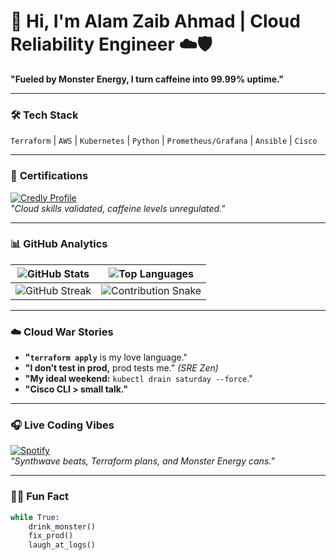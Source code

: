 # 👋 Hi, I'm Alam Zaib Ahmad | Cloud Reliability Engineer ☁️🛡️  

**"Fueled by Monster Energy, I turn caffeine into 99.99% uptime."**  

---

### 🛠️ **Tech Stack**  
`Terraform` | `AWS` | `Kubernetes` | `Python` | `Prometheus/Grafana` | `Ansible` | `Cisco`  

---

### 📜 **Certifications**  
[![Credly Profile](https://img.shields.io/badge/-View_all_my_badges-FF6B00?logo=credly&logoColor=white)](https://www.credly.com/users/alam-zaib-ahmad)  
*"Cloud skills validated, caffeine levels unregulated."*  

---

### 📊 **GitHub Analytics**  
<div align="center">
  
| ![GitHub Stats](https://github-readme-stats.vercel.app/api?username=SREAlam&show_icons=true&theme=radical&hide_border=true&include_all_commits=true) | ![Top Languages](https://github-readme-stats.vercel.app/api/top-langs/?username=SREAlam&layout=compact&theme=radical&hide_border=true&langs_count=6) |
|-----------------------------------------------------------------------------------------------------------------------------------------------------|------------------------------------------------------------------------------------------------|
| ![GitHub Streak](https://streak-stats.demolab.com?user=SREAlam&theme=radical&hide_border=true&date_format=j%20M%5B%20Y%5D) | ![Contribution Snake](https://raw.githubusercontent.com/SREAlam/SREAlam/output/github-contribution-grid-snake.svg) |

</div>

---

### ☁️ **Cloud War Stories**  
- **"`terraform apply`** is my love language."  
- **"I don’t test in prod,** prod tests me." *(SRE Zen)*  
- **"My ideal weekend:** `kubectl drain saturday --force`."  
- **"Cisco CLI > small talk."**  

---

### 🎧 **Live Coding Vibes**  
[![Spotify](https://img.shields.io/badge/-Current_Playlist-1DB954?logo=spotify)](https://open.spotify.com/user/73jlo6ahduutlscm3hbxbg7zf)  
*"Synthwave beats, Terraform plans, and Monster Energy cans."*  

---

### 🧑‍💻 **Fun Fact**  
```python
while True: 
    drink_monster()
    fix_prod()
    laugh_at_logs()
